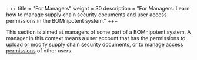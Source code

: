 +++
title = "For Managers"
weight = 30
description = "For Managers: Learn how to manage supply chain security documents and user access permissions in the BOMnipotent system."
+++

This section is aimed at managers of some part of a BOMnipotent system. A manager in this context means a user account that has the permissions to [upload or modify](/client/manager/doc-management/) supply chain security documents, or to [manage access permissions](/client/manager/user-management/) of other users.
